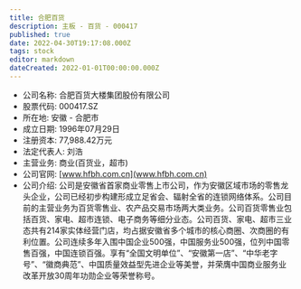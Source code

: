 ```yaml
---
title: 合肥百货
description: 主板 - 百货 - 000417
published: true
date: 2022-04-30T19:17:08.000Z
tags: stock
editor: markdown
dateCreated: 2022-01-01T00:00:00.000Z
---
```


- 公司名称: 合肥百货大楼集团股份有限公司
- 股票代码: 000417.SZ
- 所在地: 安徽 - 合肥市
- 成立日期: 1996年07月29日
- 注册资本: 77,988.42万元
- 法定代表人: 刘浩
- 主营业务: 商业(百货业，超市)
- 公司官网: [www.hfbh.com.cn](www.hfbh.com.cn)
- 公司介绍: 公司是安徽省首家商业零售上市公司，作为安徽区域市场的零售龙头企业，公司已经初步构建形成立足省会、辐射全省的连锁网络体系。公司目前的主营业务为百货零售业、农产品交易市场两大类业务。公司百货零售业包括百货、家电、超市连锁、电子商务等细分业态。公司百货、家电、超市三业态共有214家实体经营门店，均占据安徽省多个城市的核心商圈、次商圈的有利位置。公司连续多年入围中国企业500强，中国服务业500强，位列中国零售百强，中国连锁百强。享有“全国文明单位”、“安徽第一店”、“中华老字号”、“徽商典范”、中国质量效益型先进企业等美誉，并荣膺中国商业服务业改革开放30周年功勋企业等荣誉称号。


